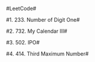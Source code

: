 #LeetCode#

#1. 233. Number of Digit One#

#2. 732. My Calendar III#

#3. 502. IPO#

#4. 414. Third Maximum Number#
